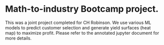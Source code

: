 # Math-to-industry Bootcamp project.
This was a joint project completed for CH Robinson. We use various ML models to predict customer selection and generate yield surfaces (heat map) to maximize profit.
Please refer to the annotated jupyter document for more details.
